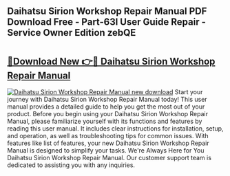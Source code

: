 ## Daihatsu Sirion Workshop Repair Manual PDF Download Free - Part-63l User Guide Repair - Service Owner Edition zebQE

# <h2><a href="http://bc61546.oget.top/?id=Daihatsu+Sirion+Workshop+Repair+Manual">🔗Download New 👉🔴 Daihatsu Sirion Workshop Repair Manual</a></h2>

[![Daihatsu Sirion Workshop Repair Manual new download](https://i.imgur.com/5g1atiW.png)](http://bc61546.oget.top/?id=Daihatsu+Sirion+Workshop+Repair+Manual)
Start your journey with Daihatsu Sirion Workshop Repair Manual today! This user manual provides a detailed guide to help you get the most out of your product. Before you begin using your Daihatsu Sirion Workshop Repair Manual, please familiarize yourself with its functions and features by reading this user manual. It includes clear instructions for installation, setup, and operation, as well as troubleshooting tips for common issues. With features like list of features, your new Daihatsu Sirion Workshop Repair Manual is designed to simplify your tasks. We're Always Here for You Daihatsu Sirion Workshop Repair Manual. Our customer support team is dedicated to assisting you with any inquiries.
